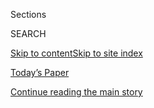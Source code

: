 <div id="app">

<div>

<div class="NYTAppHideMasthead css-zz1s19 e1suatyy0">

<div class="section css-ui9rw0 e1suatyy2">

<div class="css-11hrj97 er09x8g0">

<div class="css-6n7j50">

</div>

<span class="css-1dv1kvn">Sections</span>

<div class="css-10488qs">

<span class="css-1dv1kvn">SEARCH</span>

</div>

[Skip to content](#site-content)[Skip to site
index](#site-index)

</div>

<div class="css-10698na e1huz5gh0">

</div>

</div>

<div id="masthead-bar-one" class="section hasLinks css-15hmgas e1csuq9d3">

<div class="css-uqyvli e1csuq9d0">

</div>

<div class="css-1uqjmks e1csuq9d1">

</div>

<div class="css-9e9ivx">

[](https://myaccount.nytimes3xbfgragh.onion/auth/login?response_type=cookie&client_id=vi)

</div>

<div class="css-1bvtpon e1csuq9d2">

[Today’s Paper](https://www.nytimes3xbfgragh.onion/section/todayspaper)

</div>

</div>

</div>

</div>

<div data-aria-hidden="false">

<div id="site-content" data-role="main">

<div class="css-1ffjgkm">

</div>

<div id="top-wrapper" class="css-15p45cc eaca97t0" type="top">

<div id="top-slug" class="css-19x0jxb eaca97t1" hidden="">

Advertisement

</div>

[Continue reading the main
story](#after-top)

<div class="ad top-wrapper" style="text-align:center;height:100%;display:block;min-height:90px">

<div id="top" class="place-ad" data-position="top" data-size-key="top">

</div>

</div>

<div id="after-top">

</div>

</div>

<div id="collection-the-92219-issue" class="section css-15h4p1b e9abtgs0">

<div class="css-1j21atc e1svk9qx1">

<div class="css-fmiefx e1svk9qx2">

<div class="css-1hk7r2m eu54l5x0">

<div id="sponsor-wrapper" class="css-7a1pgi eaca97t0" type="sponsor" hidden="">

<div id="sponsor-slug" class="css-1l4mleb eaca97t1" hidden="">

Supported by

</div>

[Continue reading the main
story](#after-sponsor)

<div id="sponsor" class="ad sponsor-wrapper" style="text-align:left;height:100%;display:block">

</div>

<div id="after-sponsor">

</div>

</div>

</div>

### <span class="css-15smmd5 ezz4tcd1">[Magazine](/section/magazine)</span>

</div>

<div class="css-nfcc9b e1svk9qx3">

<div class="css-vl9dhg e1svk9qx5">

<div class="css-1nrhkj6 e1svk9qx6">

# The 9.22.19 Issue

<div class="follow-button-placeholder" data-collection-id="">

</div>

</div>

</div>

</div>

</div>

<div class="css-4svvz1 ekkqrpp0">

<div id="collection-highlights-container" class="section css-18l1u7x e46isfb1">

<div class="template-1 css-gfgt40 ekkqrpp1">

## Highlights

1.  ![<span class="css-13wzayb e1oaj3zl2"><span class="css-1dv1kvn">Credit</span>Photo
    illustration by Matt
    Dorfman</span>](https://static01.graylady3jvrrxbe.onion/images/2019/09/29/magazine/29mag-boeing2/29mag-boeing2-jumbo.jpg)
    
    <div class="css-gjijuv">
    
    ### Feature
    
    ## [What Really Brought Down the Boeing 737 Max?](/2019/09/18/magazine/boeing-737-max-crashes.html)
    
    Malfunctions caused two deadly crashes. But an industry that puts
    unprepared pilots in the cockpit is just as
    guilty.
    
    <span class="css-1oaezp0"></span><span class="css-1q6w006 e4e4i5l3"></span><span class="css-9voj2j">By
    <span class="css-1baulvz last-byline" itemprop="name">William
    Langewiesche</span></span>
    
    </div>

2.  ![<span class="css-1samh1w e1oaj3zl2"><span class="css-1dv1kvn">Credit</span>Finlay
    MacKay for The New York
    Times</span>](https://static01.graylady3jvrrxbe.onion/images/2019/09/22/magazine/22mag-mailata-image-03/22mag-mailata-image-03-videoLarge-v2.jpg)
    
    <div class="css-10wtrbd">
    
    ### Feature
    
    ## [Can the N.F.L. Turn a 360-Pound Rugby Player Into a Football Star?](/2019/09/17/magazine/jordan-mailata-eagles-football.html)
    
    Jordan Mailata had never played football before the Eagles drafted
    him last year. Now he has to prove himself in one of the sport’s
    most technically demanding
    positions
    
    <span class="css-1oaezp0"></span><span class="css-1q6w006 e4e4i5l3"></span><span class="css-9voj2j">By
    <span class="css-1baulvz last-byline" itemprop="name">Michael
    Sokolove</span></span>
    
    </div>

3.  ![<span class="css-1samh1w e1oaj3zl2"><span class="css-1dv1kvn">Credit</span>Christopher
    Anderson/Magnum, for The New York
    Times</span>](https://static01.graylady3jvrrxbe.onion/images/2019/09/22/magazine/22mag-tcw-04/22mag-tcw-04-videoLarge-v2.jpg)
    
    <div class="css-10wtrbd">
    
    ### Feature
    
    ## [My Family’s Life Inside and Outside America’s Racial Categories](/2019/09/17/magazine/black-white-family-race.html)
    
    My father was raised under Jim Crow. My children could pass for
    white. Where does that leave
    me?
    
    <span class="css-1oaezp0"></span><span class="css-1q6w006 e4e4i5l3"></span><span class="css-9voj2j">By
    <span class="css-1baulvz last-byline" itemprop="name">Thomas
    Chatterton
    Williams</span></span>
    
    </div>

4.  ![<span class="css-1samh1w e1oaj3zl2"><span class="css-1dv1kvn">Credit</span>Sharif
    Hamza for The New York
    Times</span>](https://static01.graylady3jvrrxbe.onion/images/2019/09/22/magazine/22mag-woodson-image-02/22mag-woodson-image-02-videoLarge-v3.jpg)
    
    <div class="css-10wtrbd">
    
    ### Feature
    
    ## [Jacqueline Woodson Transformed Children’s Literature. Now She’s Writing for Herself.](/2019/09/19/magazine/jacqueline-woodson-red-at-the-bone.html)
    
    The award-winning author on her mission to diversify publishing —
    and why she turned back to adult readers with her new novel, “Red at
    the
    Bone.”
    
    <span class="css-1oaezp0"></span><span class="css-1q6w006 e4e4i5l3"></span><span class="css-9voj2j">By
    <span class="css-1baulvz last-byline" itemprop="name">Kat
    Chow</span></span>
    
    </div>

</div>

<div class="css-1xdhyk6 e46isfb0">

<div class="css-zk12ih ef6si7p0">

1.  ### Screenland
    
    ![<span class="css-2s0ord e1oaj3zl2"><span class="css-1dv1kvn">Credit</span>Photo
    illustration by Najeebah
    Al-Ghadban</span>](https://static01.graylady3jvrrxbe.onion/images/2019/09/22/magazine/22mag-screenland-1/22mag-screenland-1-videoLarge.jpg)
    
    <div class="css-10wtrbd">
    
    ## [Why Do Hoax Videos Proliferate When Disaster Strikes?](/2019/09/19/magazine/why-do-hoax-videos-proliferate-when-disaster-strikes.html)
    
    Maybe because the real footage seems insufficient to what we feel in
    an apocalyptic
    age.
    
    <span class="css-me3p27"></span><span class="css-1q6w006 e4e4i5l3"></span><span class="css-9voj2j">By
    <span class="css-1baulvz last-byline" itemprop="name">Brooke
    Jarvis</span></span>
    
    </div>

2.  ### Talk
    
    ![<span class="css-2s0ord e1oaj3zl2"><span class="css-1dv1kvn">Credit</span>Mamadi
    Doumbouya for The New York
    Times</span>](https://static01.graylady3jvrrxbe.onion/images/2019/09/22/magazine/22mag-talk/22mag-talk-videoLarge.jpg)
    
    <div class="css-10wtrbd">
    
    ## [Pam Grier on Maintaining Her Independence and Identity in Showbiz](/interactive/2019/09/15/magazine/pam-grier-interview.html)
    
    “The power of ‘no’ is one thing I’ve
    learned.”
    
    <span class="css-me3p27"></span><span class="css-1q6w006 e4e4i5l3"></span><span class="css-9voj2j">By
    <span class="css-1baulvz last-byline" itemprop="name">David
    Marchese</span></span>
    
    </div>

3.  ### Letter of Recommendation
    
    ![<span class="css-2s0ord e1oaj3zl2"><span class="css-1dv1kvn">Credit</span>Photo
    illustration by Ben
    Grandgenett</span>](https://static01.graylady3jvrrxbe.onion/images/2019/09/22/magazine/22Mag-LOR-1/22Mag-LOR-1-videoLarge.jpg)
    
    <div class="css-10wtrbd">
    
    ## [Letter of Recommendation: Dog Tricks](/2019/09/17/magazine/letter-of-recommendation-dog-tricks.html)
    
    Find liberation from the culture of self-improvement by improving
    your pet
    instead.
    
    <span class="css-me3p27"></span><span class="css-1q6w006 e4e4i5l3"></span><span class="css-9voj2j">By
    <span class="css-1baulvz last-byline" itemprop="name">Nora
    Caplan-Bricker</span></span>
    
    </div>

4.  ### Studies Show
    
    ![<span class="css-2s0ord e1oaj3zl2"><span class="css-1dv1kvn">Credit</span>Illustration
    by Ori
    Toor</span>](https://static01.graylady3jvrrxbe.onion/images/2019/09/22/magazine/22Studies_02/22Studies_02-videoLarge-v2.jpg)
    
    <div class="css-10wtrbd">
    
    ## [What Can Brain Scans Tell Us About Sex?](/2019/09/18/magazine/sex-brain-scans-men-women.html)
    
    Men’s and women’s brains respond to erotic imagery in pretty much
    the same way. That could have big implications for how we think
    about
    sexuality.
    
    <span class="css-me3p27"></span><span class="css-1q6w006 e4e4i5l3"></span><span class="css-9voj2j">By
    <span class="css-1baulvz last-byline" itemprop="name">Kim
    Tingley</span></span>
    
    </div>

5.  ### Eat
    
    ![<span class="css-2s0ord e1oaj3zl2"><span class="css-1dv1kvn">Credit</span>Sarah
    Anne Ward for The New York Times. Food stylist: Michelle Gatton.
    Prop stylist: Paola Andrea.
    </span>](https://static01.graylady3jvrrxbe.onion/images/2019/09/21/magazine/22mag-eat/22mag-eat-videoLarge.jpg)
    
    <div class="css-10wtrbd">
    
    ## [My Mother’s Best (and Only) Recipe: Baked Apples](/2019/09/18/magazine/mothers-best-recipe-baked-apples.html)
    
    A workingwoman of the ’50s, my mother did not cook — except for this
    one perfect
    dish.
    
    <span class="css-me3p27"></span><span class="css-1q6w006 e4e4i5l3"></span><span class="css-9voj2j">By
    <span class="css-1baulvz last-byline" itemprop="name">Dorie
    Greenspan</span></span>
    
    </div>

</div>

</div>

<div class="css-1xdhyk6 e46isfb0">

<div class="css-zk12ih ef6si7p0">

1.  ### The Ethicist
    
    ![<span class="css-2s0ord e1oaj3zl2"><span class="css-1dv1kvn">Credit</span>Illustration
    by Tomi
    Um</span>](https://static01.graylady3jvrrxbe.onion/images/2018/10/07/magazine/22mag-ethicist-image1/22mag-ethicist-image1-videoLarge-v49.jpg)
    
    <div class="css-10wtrbd">
    
    ## [Should I Challenge My Longtime Friends About Their Bigoted Views?](/2019/09/17/magazine/should-i-challenge-my-longtime-friends-about-their-bigoted-views.html)
    
    The magazine’s Ethicist columnist on confronting friends about their
    prejudices, failing to curb an ex’s predatory behavior and
    more.
    
    <span class="css-me3p27"></span><span class="css-1q6w006 e4e4i5l3"></span><span class="css-9voj2j">By
    <span class="css-1baulvz last-byline" itemprop="name">Kwame Anthony
    Appiah</span></span>
    
    </div>

2.  ### Judge John Hodgman
    
    ![<span class="css-2s0ord e1oaj3zl2"><span class="css-1dv1kvn">Credit</span>Illustration
    by Louise Zergaeng
    Pomeroy</span>](https://static01.graylady3jvrrxbe.onion/images/2019/02/12/magazine/Mag-Hodgman-1/Mag-Hodgman-1-videoLarge.jpg)
    
    <div class="css-10wtrbd">
    
    ## [Judge John Hodgman on Haphazardly Abandoning Vegetarianism](/2019/09/19/magazine/judge-john-hodgman-on-haphazardly-abandoning-vegetarianism.html)
    
    If the restaurant gives you the wrong dish, can you eat the
    meat?
    
    <span class="css-me3p27"></span><span class="css-1q6w006 e4e4i5l3"></span><span class="css-9voj2j">By
    <span class="css-1baulvz last-byline" itemprop="name">John
    Hodgman</span></span>
    
    </div>

3.  ### Tip
    
    ![<span class="css-2s0ord e1oaj3zl2"><span class="css-1dv1kvn">Credit</span>Illustration
    by
    Radio</span>](https://static01.graylady3jvrrxbe.onion/images/2019/09/22/magazine/22Mag-Tip-1/22Mag-Tip-1-videoLarge.jpg)
    
    <div class="css-10wtrbd">
    
    ## [How to Propose an Open Relationship](/2019/09/18/magazine/how-to-propose-an-open-relationship.html)
    
    Raise the topic gradually. Talk about famous attractive
    people.
    
    <span class="css-me3p27"></span><span class="css-1q6w006 e4e4i5l3"></span><span class="css-9voj2j">By
    <span class="css-1baulvz last-byline" itemprop="name">Malia
    Wollan</span></span>
    
    </div>

4.  ### Poem
    
    ![<span class="css-2s0ord e1oaj3zl2"><span class="css-1dv1kvn">Credit</span></span>](https://static01.graylady3jvrrxbe.onion/images/2019/09/22/magazine/22mag-poem-1/22mag-poem-1-mediumThreeByTwo440.jpg)
    
    <div class="css-10wtrbd">
    
    ## [Poem: Small Kindnesses](/2019/09/19/magazine/poem-small-kindnesses.html)
    
    A celebration of minor, automatic graciousness within a community,
    which can shine a penetrating
    light.
    
    <span class="css-me3p27"></span><span class="css-1q6w006 e4e4i5l3"></span><span class="css-9voj2j">By
    <span class="css-1baulvz" itemprop="name">Danusha Laméris</span> and
    <span class="css-1baulvz last-byline" itemprop="name">Naomi Shihab
    Nye</span></span>
    
    </div>

</div>

</div>

</div>

<div id="mid1-wrapper" class="css-1mn4oms eaca97t0" type="rank">

<div id="mid1-slug" class="css-1tag3rd eaca97t1">

Advertisement

</div>

[Continue reading the main
story](#after-mid1)

<div id="mid1" class="ad mid1-wrapper" style="text-align:center;height:100%;display:block">

</div>

<div id="after-mid1">

</div>

</div>

</div>

</div>

</div>

## Site Index

<div>

</div>

## Site Information Navigation

  - [© <span>2020</span> <span>The New York Times
    Company</span>](https://help.nytimes3xbfgragh.onion/hc/en-us/articles/115014792127-Copyright-notice)

<!-- end list -->

  - [NYTCo](https://www.nytco.com/)
  - [Contact
    Us](https://help.nytimes3xbfgragh.onion/hc/en-us/articles/115015385887-Contact-Us)
  - [Work with us](https://www.nytco.com/careers/)
  - [Advertise](https://nytmediakit.com/)
  - [T Brand Studio](http://www.tbrandstudio.com/)
  - [Your Ad
    Choices](https://www.nytimes3xbfgragh.onion/privacy/cookie-policy#how-do-i-manage-trackers)
  - [Privacy](https://www.nytimes3xbfgragh.onion/privacy)
  - [Terms of
    Service](https://help.nytimes3xbfgragh.onion/hc/en-us/articles/115014893428-Terms-of-service)
  - [Terms of
    Sale](https://help.nytimes3xbfgragh.onion/hc/en-us/articles/115014893968-Terms-of-sale)
  - [Site
    Map](https://spiderbites.nytimes3xbfgragh.onion)
  - [Help](https://help.nytimes3xbfgragh.onion/hc/en-us)
  - [Subscriptions](https://www.nytimes3xbfgragh.onion/subscription?campaignId=37WXW)

</div>

</div>
